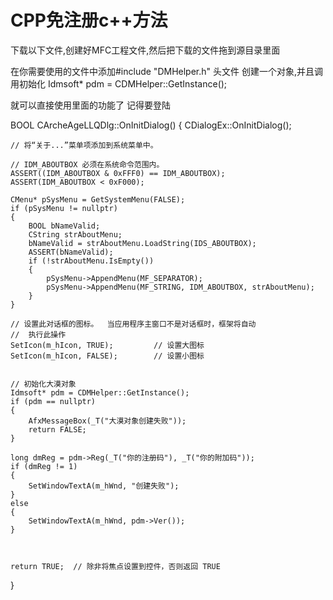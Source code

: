 # CPP免注册c++方法
下载以下文件,创建好MFC工程文件,然后把下载的文件拖到源目录里面

在你需要使用的文件中添加#include "DMHelper.h" 头文件
创建一个对象,并且调用初始化
Idmsoft* pdm = CDMHelper::GetInstance();

就可以直接使用里面的功能了
记得要登陆

BOOL CArcheAgeLLQDlg::OnInitDialog()
{
	CDialogEx::OnInitDialog();

	// 将“关于...”菜单项添加到系统菜单中。

	// IDM_ABOUTBOX 必须在系统命令范围内。
	ASSERT((IDM_ABOUTBOX & 0xFFF0) == IDM_ABOUTBOX);
	ASSERT(IDM_ABOUTBOX < 0xF000);

	CMenu* pSysMenu = GetSystemMenu(FALSE);
	if (pSysMenu != nullptr)
	{
		BOOL bNameValid;
		CString strAboutMenu;
		bNameValid = strAboutMenu.LoadString(IDS_ABOUTBOX);
		ASSERT(bNameValid);
		if (!strAboutMenu.IsEmpty())
		{
			pSysMenu->AppendMenu(MF_SEPARATOR);
			pSysMenu->AppendMenu(MF_STRING, IDM_ABOUTBOX, strAboutMenu);
		}
	}

	// 设置此对话框的图标。  当应用程序主窗口不是对话框时，框架将自动
	//  执行此操作
	SetIcon(m_hIcon, TRUE);			// 设置大图标
	SetIcon(m_hIcon, FALSE);		// 设置小图标


	// 初始化大漠对象
	Idmsoft* pdm = CDMHelper::GetInstance();
	if (pdm == nullptr)
	{
		AfxMessageBox(_T("大漠对象创建失败"));
		return FALSE;
	}

	long dmReg = pdm->Reg(_T("你的注册码"), _T("你的附加码"));
	if (dmReg != 1)
	{
		SetWindowTextA(m_hWnd, "创建失败");
	}
	else
	{
		SetWindowTextA(m_hWnd, pdm->Ver());
	}



	return TRUE;  // 除非将焦点设置到控件，否则返回 TRUE
}